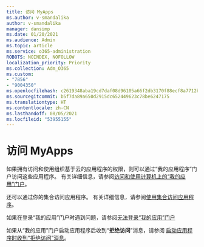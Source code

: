 ```yaml
---
title: 访问 MyApps
ms.author: v-smandalika
author: v-smandalika
manager: dansimp
ms.date: 01/20/2021
ms.audience: Admin
ms.topic: article
ms.service: o365-administration
ROBOTS: NOINDEX, NOFOLLOW
localization_priority: Priority
ms.collection: Adm_O365
ms.custom:
- "7856"
- "9004350"
ms.openlocfilehash: c2619348aba19cd7daf08d96105a66f2db3170f88ecf8a7712bdfab7d457887d
ms.sourcegitcommit: b5f7da89a650d2915dc652449623c78be6247175
ms.translationtype: HT
ms.contentlocale: zh-CN
ms.lasthandoff: 08/05/2021
ms.locfileid: "53955155"
---
```

# <a name="access-myapps"></a>访问 MyApps

如果拥有访问和使用组织基于云的应用程序的权限，则可以通过“我的应用程序”门户访问这些应用程序。 有关详细信息，请参阅[访问和使用计算机上的“我的应用”门户](https://docs.microsoft.com/azure/active-directory/user-help/my-apps-portal-end-user-access#access-and-use-the-my-apps-portal-on-your-computer)。

还可以通过你的集合访问应用程序。 有关详细信息，请参阅[使用集合访问应用程序](https://docs.microsoft.com/azure/active-directory/user-help/my-applications-portal-workspaces#access-apps-using-collections)。

如果在登录“我的应用”门户时遇到问题，请参阅[无法登录“我的应用”门户](https://docs.microsoft.com/azure/active-directory/user-help/my-apps-portal-end-user-troubleshoot#i-cant-sign-in-to-the-my-apps-portal)

如果从“我的应用”门户启动应用程序后收到“**拒绝访问**”消息，请参阅 [启动应用程序时收到“拒绝访问”消息](https://docs.microsoft.com/azure/active-directory/user-help/my-apps-portal-end-user-troubleshoot#im-getting-an-access-denied-message-when-i-start-an-app)。

